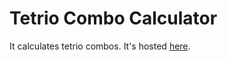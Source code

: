 # Tetrio Combo Calculator

It calculates tetrio combos.
It's hosted [here](https://combo.its-em.ma).
